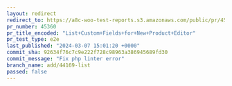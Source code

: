 ```yaml
---
layout: redirect
redirect_to: https://a8c-woo-test-reports.s3.amazonaws.com/public/pr/45360/e2e/index.html
pr_number: 45360
pr_title_encoded: "List+Custom+Fields+for+New+Product+Editor"
pr_test_type: e2e
last_published: "2024-03-07 15:01:20 +0000"
commit_sha: 92634f76c7c9e222f728c98963a386945689fd30
commit_message: "Fix php linter error"
branch_name: add/44169-list
passed: false
---
```

